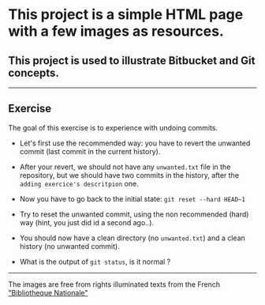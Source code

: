 # This project is a simple HTML page with a few images as resources.

## This project is used to illustrate Bitbucket and Git concepts.

***

## Exercise

The goal of this exercise is to experience with undoing commits.


* Let's first use the recommended way: you have to revert the unwanted commit (last commit in the current history).


* After your revert, we should not have any `unwanted.txt` file in the repository, but we should have two commits in the history, after the `adding exercice's descritpion` one.


* Now you have to go back to the initial state: `git reset --hard HEAD~1`


* Try to reset the unwanted commit, using the non recommended (hard) way (hint, you just did id a second ago..).


* You should now have a clean directory (no `unwanted.txt`) and a clean history (no unwanted commit).


* What is the output of `git status`, is it normal ?



***

The images are free from rights illuminated texts from the French ["Bibliotheque Nationale"](http://www.enluminures.culture.fr/documentation/enlumine/fr/visites.htm) 
